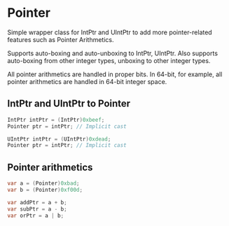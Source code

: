 # Pointer

Simple wrapper class for IntPtr and UIntPtr to add more pointer-related features such as Pointer Arithmetics.

Supports auto-boxing and auto-unboxing to IntPtr, UIntPtr. Also supports auto-boxing from other integer types, unboxing to other integer types.

All pointer arithmetics are handled in proper bits. In 64-bit, for example, all pointer arithmetics are handled in 64-bit integer space.

## IntPtr and UIntPtr to Pointer

```csharp
IntPtr intPtr = (IntPtr)0xbeef;
Pointer ptr = intPtr; // Implicit cast
```

```csharp
UIntPtr intPtr = (UIntPtr)0xdead;
Pointer ptr = intPtr; // Implicit cast
```

## Pointer arithmetics

```csharp
var a = (Pointer)0xbad;
var b = (Pointer)0xf00d;

var addPtr = a + b;
var subPtr = a - b;
var orPtr = a | b;
```
